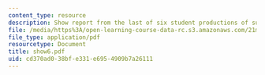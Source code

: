 ```yaml
---
content_type: resource
description: Show report from the last of six student productions of subUrbia.
file: /media/https%3A/open-learning-course-data-rc.s3.amazonaws.com/21m-873-theater-arts-topics-suburbia-january-iap-2008/cd370ad038bfe331e6954909b7a26111_show6.pdf
file_type: application/pdf
resourcetype: Document
title: show6.pdf
uid: cd370ad0-38bf-e331-e695-4909b7a26111
---
```

